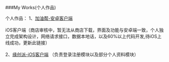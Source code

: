 ###My Works(个人作品)

个人作品：
	1、[加油帮-安卓客户端](http://zhushou.360.cn/detail/index/soft_id/3059595?recrefer=SE_D_%E5%8A%A0%E6%B2%B9%E5%B8%AE)<br><br>
	iOS客户端（商店审核中，暂无法从商店下载，界面及功能与安卓端一致，个人独立完成架构设计，网络请求接口，数据本地话，以及60%以上代码开发,待iOS上线成功，更新此链接）<br><br>
	2、[缘创派-iOS客户端](https://itunes.apple.com/cn/app/id695423658) （负责登录注册模块以及部分个人资料模块）<br><br>
